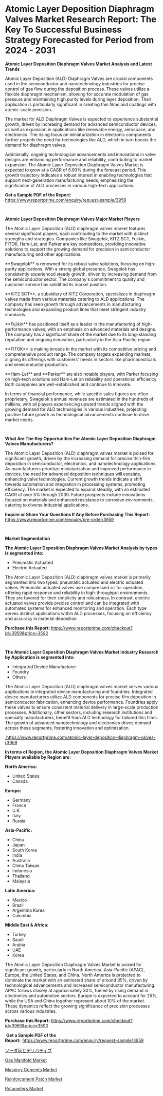 <p><h1>Atomic Layer Deposition Diaphragm Valves Market Research Report: The Key To Successful Business Strategy Forecasted for Period from 2024 - 2031</h1></p><p><strong>Atomic Layer Deposition Diaphragm Valves Market Analysis and Latest Trends</strong></p>
<p><p>Atomic Layer Deposition (ALD) Diaphragm Valves are crucial components used in the semiconductor and nanotechnology industries for precise control of gas flow during the deposition process. These valves utilize a flexible diaphragm mechanism, allowing for accurate modulation of gas pressure and maintaining high purity levels during layer deposition. Their application is particularly significant in creating thin films and coatings with atomic-scale precision.</p><p>The market for ALD Diaphragm Valves is expected to experience substantial growth, driven by increasing demand for advanced semiconductor devices, as well as expansion in applications like renewable energy, aerospace, and electronics. The rising focus on miniaturization in electronic components further propels the need for technologies like ALD, which in turn boosts the demand for diaphragm valves. </p><p>Additionally, ongoing technological advancements and innovations in valve designs are enhancing performance and reliability, contributing to market expansion. The Atomic Layer Deposition Diaphragm Valves Market is expected to grow at a CAGR of 6.90% during the forecast period. This growth trajectory indicates a robust interest in enabling technologies that support next-generation manufacturing needs, emphasizing the significance of ALD processes in various high-tech applications.</p></p>
<p><strong>Get a Sample PDF of the Report:&nbsp;</strong> <a href="https://www.reportprime.com/enquiry/request-sample/3959">https://www.reportprime.com/enquiry/request-sample/3959</a></p>
<p>&nbsp;</p>
<p><strong>Atomic Layer Deposition Diaphragm Valves Major Market Players</strong></p>
<p><p>The Atomic Layer Deposition (ALD) diaphragm valves market features several significant players, each contributing to the market with distinct strengths and strategies. Companies like Swagelok, KITZ SCT, Fujikin, FITOK, Ham-Let, and Parker are key competitors, providing innovative solutions to support the growing demand for precision in semiconductor manufacturing and other applications.</p><p>**Swagelok** is renowned for its robust valve solutions, focusing on high-purity applications. With a strong global presence, Swagelok has consistently experienced steady growth, driven by increasing demand from the semiconductor sector. The company's commitment to quality and customer service has solidified its market position.</p><p>**KITZ SCT**, a subsidiary of KITZ Corporation, specializes in diaphragm valves made from various materials catering to ALD applications. The company has seen growth through advancements in manufacturing technologies and expanding product lines that meet stringent industry standards.</p><p>**Fujikin** has positioned itself as a leader in the manufacturing of high-performance valves, with an emphasis on advanced materials and designs. The company has a significant share of the market due to its long-standing reputation and ongoing innovation, particularly in the Asia-Pacific region.</p><p>**FITOK** is making inroads in the market with its competitive pricing and comprehensive product range. The company targets expanding markets, aligning its offerings with customers' needs in sectors like pharmaceuticals and semiconductor production.</p><p>**Ham-Let** and **Parker** are also notable players, with Parker focusing on high-tech solutions and Ham-Let on reliability and operational efficiency. Both companies are well-established and continue to innovate.</p><p>In terms of financial performance, while specific sales figures are often proprietary, Swagelok's annual revenues are estimated in the hundreds of millions, with all players experiencing upward trends aligned with the growing demand for ALD technologies in various industries, projecting positive future growth as technological advancements continue to drive market needs.</p></p>
<p>&nbsp;</p>
<p><strong>What Are The Key Opportunities For Atomic Layer Deposition Diaphragm Valves Manufacturers?</strong></p>
<p><p>The Atomic Layer Deposition (ALD) diaphragm valves market is poised for significant growth, driven by the increasing demand for precise thin-film deposition in semiconductor, electronics, and nanotechnology applications. As manufacturers prioritize miniaturization and improved performance in devices, the need for advanced deposition techniques will escalate, enhancing valve technologies. Current growth trends indicate a shift towards automation and integration in processing systems, promoting efficiency. The market is expected to expand steadily, with an estimated CAGR of over 5% through 2030. Future prospects include innovations focused on materials and enhanced resistance to corrosive environments, catering to diverse industrial applications.</p></p>
<p><strong>Inquire or Share Your Questions If Any Before Purchasing This Report:</strong> <a href="https://www.reportprime.com/enquiry/pre-order/3959">https://www.reportprime.com/enquiry/pre-order/3959</a></p>
<p>&nbsp;</p>
<p><strong>Market Segmentation</strong></p>
<p><strong>The Atomic Layer Deposition Diaphragm Valves Market Analysis by types is segmented into:</strong></p>
<p><ul><li>Pneumatic Actuated</li><li>Electric Actuated</li></ul></p>
<p><p>The Atomic Layer Deposition (ALD) diaphragm valves market is primarily segmented into two types: pneumatic actuated and electric actuated valves. Pneumatic actuated valves use compressed air for operation, offering rapid response and reliability in high-throughput environments. They are favored for their simplicity and robustness. In contrast, electric actuated valves provide precise control and can be integrated with automated systems for enhanced monitoring and operation. Each type serves distinct applications within ALD processes, focusing on efficiency and accuracy in material deposition.</p></p>
<p><strong>Purchase this Report:&nbsp;</strong><a href="https://www.reportprime.com/checkout?id=3959&price=3590">https://www.reportprime.com/checkout?id=3959&price=3590</a></p>
<p>&nbsp;</p>
<p><strong>The Atomic Layer Deposition Diaphragm Valves Market Industry Research by Application is segmented into:</strong></p>
<p><ul><li>Integrated Device Manufacturer</li><li>Foundry</li><li>Others</li></ul></p>
<p><p>The Atomic Layer Deposition (ALD) diaphragm valves market serves various applications in integrated device manufacturing and foundries. Integrated device manufacturers utilize ALD components for precise film deposition in semiconductor fabrication, enhancing device performance. Foundries apply these valves to ensure consistent material delivery in large-scale production processes. Additionally, other sectors, including research institutions and specialty manufacturers, benefit from ALD technology for tailored thin films. The growth of advanced nanotechnology and electronics drives demand across these segments, fostering innovation and optimization.</p></p>
<p><a href="https://www.reportprime.com/atomic-layer-deposition-diaphragm-valves-r3959">&nbsp;https://www.reportprime.com/atomic-layer-deposition-diaphragm-valves-r3959</a></p>
<p><strong>In terms of Region, the Atomic Layer Deposition Diaphragm Valves Market Players available by Region are:</strong></p>
<p>
    <p> <strong> North America: </strong>
        <ul>
            <li>United States</li>
            <li>Canada</li>
        </ul>
        </p> 
    <p> <strong> Europe: </strong>
        <ul>
            <li>Germany</li>
            <li>France</li>
            <li>U.K.</li>
            <li>Italy</li>
            <li>Russia</li>
        </ul>
        </p> 
    <p> <strong> Asia-Pacific: </strong>
        <ul>
            <li>China</li>
            <li>Japan</li>
            <li>South Korea</li>
            <li>India</li>
            <li>Australia</li>
            <li>China Taiwan</li>
            <li>Indonesia</li>
            <li>Thailand</li>
            <li>Malaysia</li>
        </ul>
        </p> 
    <p> <strong> Latin America: </strong>
        <ul>
            <li>Mexico</li>
            <li>Brazil</li>
            <li>Argentina Korea</li>
            <li>Colombia</li>
        </ul>
        </p> 
    <p> <strong> Middle East & Africa: </strong>
        <ul>
            <li>Turkey</li>
            <li>Saudi</li>
            <li>Arabia</li>
            <li>UAE</li>
            <li>Korea</li>
        </ul>
    </p>
    </p>
<p><p>The Atomic Layer Deposition Diaphragm Valves Market is poised for significant growth, particularly in North America, Asia-Pacific (APAC), Europe, the United States, and China. North America is projected to dominate the market with an estimated share of around 35%, driven by technological advancements and increased semiconductor manufacturing. APAC follows closely at approximately 30%, fueled by rising demand in electronics and automotive sectors. Europe is expected to account for 25%, while the USA and China together represent about 10% of the market. These dynamics reflect the growing significance of precision processes across various industries.</p></p>
<p><strong>Purchase this Report: </strong><a href="https://www.reportprime.com/checkout?id=3959&price=3590">https://www.reportprime.com/checkout?id=3959&price=3590</a></p>
<p>&nbsp;<strong>Get a Sample PDF of the Report:&nbsp;&nbsp;</strong><a href="https://www.reportprime.com/enquiry/request-sample/3959">https://www.reportprime.com/enquiry/request-sample/3959</a></p>
<p><strong></strong></p>
<p><p><a href="https://medium.com/@eunawiegad2023/soda-ash-and-derivatives-market-%E3%81%AE%E3%82%B0%E3%83%AD%E3%83%BC%E3%83%90%E3%83%AB%E5%B8%82%E5%A0%B4%E6%A6%82%E8%A6%81%E3%81%AF-%E4%B8%96%E7%95%8C%E3%81%8A%E3%82%88%E3%81%B3%E4%B8%BB%E8%A6%81%E5%B8%82%E5%A0%B4%E3%81%AB%E3%81%8A%E3%81%91%E3%82%8B%E6%A5%AD%E7%95%8C%E3%81%AB%E5%BD%B1%E9%9F%BF%E3%82%92%E4%B8%8E%E3%81%88%E3%82%8B%E4%B8%BB%E8%A6%81%E3%81%AA%E3%83%88%E3%83%AC%E3%83%B3%E3%83%89%E3%81%AB%E3%81%A4%E3%81%84%E3%81%A6-%E7%8B%AC%E8%87%AA%E3%81%AE%E8%A6%96%E7%82%B9%E3%82%92%E6%8F%90%E4%BE%9B%E3%81%97%E3%81%BE%E3%81%99-94474fafd836">ソーダ灰とデリバティブ</a></p><p><a href="https://www.linkedin.com/pulse/gas-manifold-market-global-trends-forecast-2024-2031-u47ne?trackingId=RzK3J7u7RKigeUfIVYkZSA%3D%3D">Gas Manifold Market</a></p><p><a href="https://issuu.com/reportprime-2/docs/masonry-cements-market-size-2030.pp_2e0b9813acee94">Masonry Cements Market</a></p><p><a href="https://issuu.com/reportprime-2/docs/reinforcement-patch-market-size-203_2e3cb02aa42446">Reinforcement Patch Market</a></p><p><a href="https://www.linkedin.com/pulse/global-rotameters-market-size-expected-reach-cagr-7-report-rvz8e?trackingId=ltZEY5hSTQ2J1%2B5YzyMuCQ%3D%3D">Rotameters Market</a></p></p>